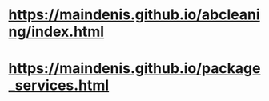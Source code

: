 # https://maindenis.github.io/abcleaning/index.html
# https://maindenis.github.io/package_services.html